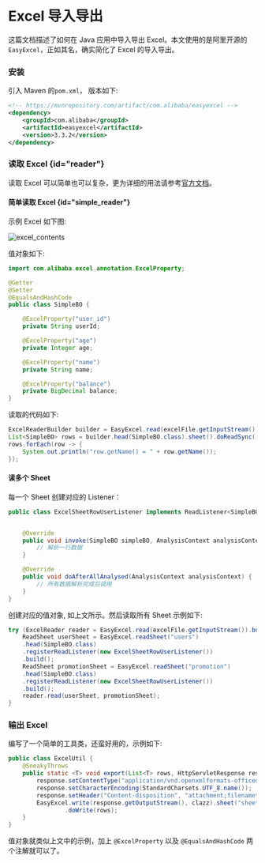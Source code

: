 # Excel 导入导出

这篇文档描述了如何在 Java 应用中导入导出 Excel。本文使用的是阿里开源的 `EasyExcel`，正如其名，确实简化了 Excel 的导入导出。

### 安装

引入 Maven 的`pom.xml`， 版本如下:

```xml
<!-- https://mvnrepository.com/artifact/com.alibaba/easyexcel -->
<dependency>
	<groupId>com.alibaba</groupId>
	<artifactId>easyexcel</artifactId>
	<version>3.3.2</version>
</dependency>
```

### 读取 Excel {id="reader"}

读取 Excel 可以简单也可以复杂，更为详细的用法请参考[官方文档](https://easyexcel.opensource.alibaba.com/)。

#### 简单读取 Excel {id="simple_reader"}

示例 Excel 如下图:

<img src="http://file-linker.oss-cn-hangzhou.aliyuncs.com/9e5RDrQeTMjcO8RNckQy.png" alt="excel_contents"/>

值对象如下:

```java
import com.alibaba.excel.annotation.ExcelProperty;

@Getter
@Setter
@EqualsAndHashCode
public class SimpleBO {

    @ExcelProperty("user_id")
    private String userId;

    @ExcelProperty("age")
    private Integer age;

    @ExcelProperty("name")
    private String name;

    @ExcelProperty("balance")
    private BigDecimal balance;
}
```

读取的代码如下:

```java
ExcelReaderBuilder builder = EasyExcel.read(excelFile.getInputStream());
List<SimpleBO> rows = builder.head(SimpleBO.class).sheet().doReadSync();
rows.forEach(row -> {
	System.out.println("row.getName() = " + row.getName());
});
```

#### 读多个 Sheet

每一个 Sheet 创建对应的 Listener：

```java
public class ExcelSheetRowUserListener implements ReadListener<SimpleBO> {


    @Override
    public void invoke(SimpleBO simpleBO, AnalysisContext analysisContext) {
        // 解析一行数据
    }

    @Override
    public void doAfterAllAnalysed(AnalysisContext analysisContext) {
        // 所有数据解析完成后调用
    }
}
```

创建对应的值对象, 如上文所示。然后读取所有 Sheet 示例如下:

```java
try (ExcelReader reader = EasyExcel.read(excelFile.getInputStream()).build()) {
	ReadSheet userSheet = EasyExcel.readSheet("users")
	.head(SimpleBO.class)
	.registerReadListener(new ExcelSheetRowUserListener())
	.build();
	ReadSheet promotionSheet = EasyExcel.readSheet("promotion")
	.head(SimpleBO.class)
	.registerReadListener(new ExcelSheetRowUserListener())
	.build();
	reader.read(userSheet, promotionSheet);
}
```

### 输出 Excel

编写了一个简单的工具类，还蛮好用的，示例如下:

```java
public class ExcelUtil {
    @SneakyThrows
    public static <T> void export(List<T> rows, HttpServletResponse response, Class<T> clazz) {
        response.setContentType("application/vnd.openxmlformats-officedocument.spreadsheetml.sheet");
        response.setCharacterEncoding(StandardCharsets.UTF_8.name());
        response.setHeader("Content-disposition", "attachment;filename*=utf-8''" + "report" + ".xlsx");
        EasyExcel.write(response.getOutputStream(), clazz).sheet("sheet")
                .doWrite(rows);
    }
}
```

值对象就类似上文中的示例，加上 `@ExcelProperty` 以及 `@EqualsAndHashCode` 两个注解就可以了。
